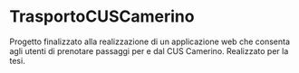 # TrasportoCUSCamerino
Progetto finalizzato alla realizzazione di un applicazione web che consenta agli utenti di prenotare passaggi per e dal CUS Camerino. Realizzato per la tesi.
